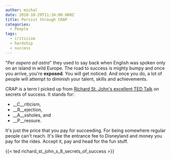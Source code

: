 ```yaml
---
author: michal
date: 2010-10-29T11:34:00.000Z
title: Persist through CRAP
categories:
  - People
tags:
  - criticism
  - hardship
  - success
---
```


"_Per aspera ad astra_" they used to say back when English was spoken only on an island in wild Europe. The road to success is mighty bumpy and once you arrive, you're __exposed__. You will get noticed. And once you do, a lot of people will attempt to diminish your talent, skills and achievements.

<!--more-->

CRAP is a term I picked up from [Richard St. John's excellent TED Talk](http://www.ted.com/talks/lang/eng/richard_st_john_s_8_secrets_of_success.html "TED Talk: Richard St. John's 8 secrets of success") on secrets of success. It stands for:

- __C__riticism,
- __R__ejection,
- __A__ssholes, and
- __P__ressure.

It's just the price that you pay for succeeding. For being somewhere regular people can't reach. It's like the entrance fee to Disneyland and money you pay for the rides. Accept it, pay and head for the fun stuff.

{{< ted richard_st_john_s_8_secrets_of_success >}}
